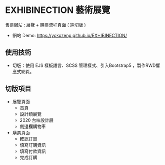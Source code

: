 # EXHIBINECTION 藝術展覽
售票網站 : 展覽 + 購票流程頁面 ( 純切版 ) 

- 網站 Demo: https://yokozeng.github.io/EXHIBINECTION/


## 使用技術

- 切版：使用 EJS 樣板語言、SCSS 管理樣式、引入Bootstrap5 ，製作RWD響應式網頁。

## 切版項目

- 展覽頁面
  - 首頁
  - 設計類展覽
  - 2020 台味設計展 
  - 側邊欄購物車
- 購票頁面
  - 確認訂單
  - 填寫訂購資訊
  - 填寫付款資訊
  - 完成訂購
